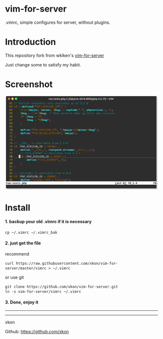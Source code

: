 vim-for-server
==============

.vimrc, simple configures for server, without plugins.

# Introduction

This repository fork from wklken's [vim-for-server](https://github.com/wklken/vim-for-server)

Just change some to satisfy my habit.

# Screenshot

![screenshot](https://raw.githubusercontent.com/xkon/vim-for-server/master/screenshot.png)

# Install

#### 1. backup your old .vimrc if it is necessary

```
cp ~/.vimrc ~/.vimrc_bak
```

#### 2. just get the file

recommend
```
curl https://raw.githubusercontent.com/xkon/vim-for-server/master/vimrc > ~/.vimrc
```
or  use git

```
git clone https://github.com/xkon/vim-for-server.git
ln -s vim-for-server/vimrc ~/.vimrc
```

#### 3. Done, enjoy it



------------------------
------------------------

xkon


Github: https://github.com/xkon


